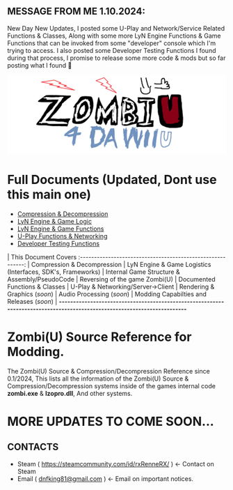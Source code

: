 ## MESSAGE FROM ME 1.10.2024:
New Day New Updates, I posted some U-Play and Network/Service Related Functions & Classes, Along with some more LyN Engine Functions & Game Functions that can be invoked from some "developer" console which I'm trying to access. I also posted some Developer Testing Functions I found during that process, I promise to release some more code & mods but so far posting what I found 💖

![4DAWIIU](https://github.com/i32-Sudo/ZombiU_Decompression_and_Modding_Reference/blob/main/.github/4DAWIIU.png?raw=true)

# Full Documents (Updated, Dont use this main one)
- [Compression & Decompression](https://github.com/i32-Sudo/ZombiU_Decompression_and_Modding_Reference/blob/main/docs/compression_decompression.md)
- [LyN Engine & Game Logic](https://github.com/i32-Sudo/ZombiU_Decompression_and_Modding_Reference/blob/main/docs/LyN_Game_logic.md)
- [LyN Engine & Game Functions](https://github.com/i32-Sudo/ZombiU_Decompression_and_Modding_Reference/blob/main/Rabbids.win32.f.dll/rabbids%3A%3A_LyN_Functions.md)
- [U-Play Functions & Networking](https://github.com/i32-Sudo/ZombiU_Decompression_and_Modding_Reference/blob/main/uplay_docs/uplay_funcs_serverclient.md)
- [Developer Testing Functions](https://github.com/i32-Sudo/ZombiU_Decompression_and_Modding_Reference/blob/main/other/dev_test_functions.md)

| This Document Covers
:----------------------------------------------------------: 
| Compression & Decompression
| LyN Engine & Game Logistics (Interfaces, SDK's, Frameworks)
| Internal Game Structure & Assembly/PseudoCode
| Reversing of the game Zombi(U)
| Documented Functions & Classes
| U-Play & Networking/Server->Client
| Rendering & Graphics (*soon*)
| Audio Processing (*soon*)
| Modding Capabilties and Releases (*soon*)
| **-------------------------------------------------------------------------------------------------------------------------**

# Zombi(U) Source Reference for Modding.
The Zombi(U) Source & Compression/Decompression Reference since 0.1/2024, This lists all the information of the Zombi(U) Source & Compression/Decompression systems inside of the games internal code **zombi.exe** & **lzopro.dll**, And other systems.

# MORE UPDATES TO COME SOON...
## CONTACTS
- Steam ( https://steamcommunity.com/id/rxRenneRX/ ) <- Contact on Steam
- Email ( dnfking81@gmail.com ) <- Email on important notices.
